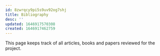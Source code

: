 ```yaml
---
id: 8zwrqcy9pi5s9uv92og7shj
title: Bibliography
desc: ''
updated: 1646917570308
created: 1646917462759
---
```


This page keeps track of all articles, books and papers reviewed for the project.